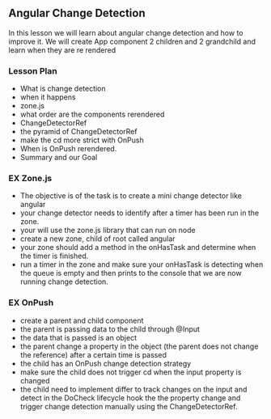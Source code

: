 ## Angular Change Detection

In this lesson we will learn about angular change detection and how to improve it.
We will create App component 2 children and 2 grandchild and learn when they are re rendered

### Lesson Plan

- What is change detection
- when it happens
- zone.js
- what order are the components rerendered
- ChangeDetectorRef
- the pyramid of ChangeDetectorRef
- make the cd more strict with OnPush
- When is OnPush rerendered. 
- Summary and our Goal

### EX Zone.js

* The objective is of the task is to create a mini change detector like angular
* your change detector needs to identify after a timer has been run in the zone. 
* your will use the zone.js library that can run on node
* create a new zone, child of root called angular
* your zone should add a method in the onHasTask and determine when the timer is finished.
* run a timer in the zone and make sure your onHasTask is detecting when the queue is empty and then prints to the console that we are now running change detection.

### EX OnPush

* create a parent and child component
* the parent is passing data to the child through @Input
* the data that is passed is an object
* the parent change a property in the object (the parent does not change the reference) after a certain time is passed
* the child has an OnPush change detection strategy
* make sure the child does not trigger cd when the input property is changed
* the child need to implement differ to track changes on the input and detect in the DoCheck lifecycle hook the the property change and trigger change detection manually using the ChangeDetectorRef.

